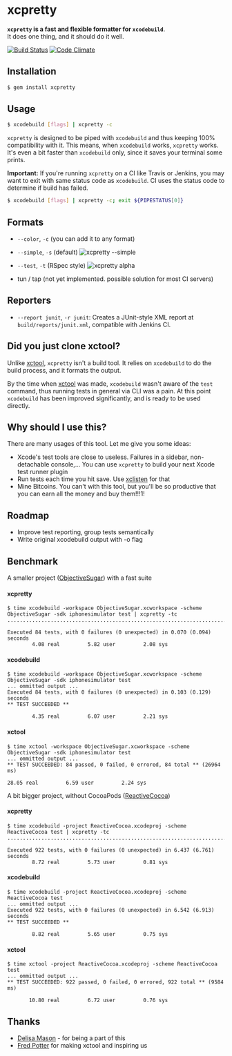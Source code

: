 # xcpretty

__`xcpretty` is a fast and flexible formatter for `xcodebuild`__.<br/>
It does one thing, and it should do it well.

[![Build Status](https://travis-ci.org/mneorr/xcpretty.png?branch=master)](https://travis-ci.org/mneorr/xcpretty)
[![Code Climate](https://codeclimate.com/github/mneorr/XCPretty.png)](https://codeclimate.com/github/mneorr/XCPretty)

## Installation
``` bash
$ gem install xcpretty
```

## Usage
``` bash
$ xcodebuild [flags] | xcpretty -c
```
`xcpretty` is designed to be piped with `xcodebuild` and thus keeping 100% compatibility with it.
This means, when `xcodebuild` works, `xcpretty` works.
It's even a bit faster than `xcodebuild` only, since it saves your terminal some prints.

__Important:__ If you're running `xcpretty` on a CI like Travis or Jenkins, you may want to exit with same status code as `xcodebuild`.
CI uses the status code to determine if build has failed.

``` bash
$ xcodebuild [flags] | xcpretty -c; exit ${PIPESTATUS[0]}
```

## Formats

- `--color`, `-c` (you can add it to any format)
- `--simple`, `-s` (default)
![xcpretty --simple](http://i.imgur.com/LdmozBS.gif)

- `--test`, `-t` (RSpec style)
![xcpretty alpha](http://i.imgur.com/VeTQQub.gif)

- tun / tap (not yet implemented. possible solution for most CI servers)

## Reporters

- `--report junit`, `-r junit`: Creates a JUnit-style XML report at `build/reports/junit.xml`, compatible with Jenkins CI.

## Did you just clone xctool?

Unlike [xctool](https://github.com/facebook/xctool), `xcpretty` isn't a build tool.
It relies on `xcodebuild` to do the build process, and it formats the output.

By the time when [xctool](https://github.com/facebook/xctool) was made, `xcodebuild`
wasn't aware of the `test` command, thus running tests in general via CLI was a pain.
At this point `xcodebuild` has been improved significantly, and is ready to be used directly.

## Why should I use this?

There are many usages of this tool. Let me give you some ideas:
- Xcode's test tools are close to useless. Failures in a sidebar, non-detachable console,... You can use `xcpretty` to build your next Xcode test runner plugin
- Run tests each time you hit save. Use [xclisten](https://github.com/mneorr/xclisten) for that
- Mine Bitcoins. You can't with this tool, but you'll be so productive that you can earn all the money and buy them!!!1!

## Roadmap
- Improve test reporting, group tests semantically
- Write original xcodebuild output with -o flag

## Benchmark

A smaller project ([ObjectiveSugar](https://github.com/mneorr/objectivesugar)) with a fast suite

#### xcpretty
```
$ time xcodebuild -workspace ObjectiveSugar.xcworkspace -scheme ObjectiveSugar -sdk iphonesimulator test | xcpretty -tc
....................................................................................

Executed 84 tests, with 0 failures (0 unexpected) in 0.070 (0.094) seconds
        4.08 real         5.82 user         2.08 sys
```
#### xcodebuild
```
$ time xcodebuild -workspace ObjectiveSugar.xcworkspace -scheme ObjectiveSugar -sdk iphonesimulator test
... ommitted output ...
Executed 84 tests, with 0 failures (0 unexpected) in 0.103 (0.129) seconds
** TEST SUCCEEDED **

        4.35 real         6.07 user         2.21 sys
```
#### xctool
```
$ time xctool -workspace ObjectiveSugar.xcworkspace -scheme ObjectiveSugar -sdk iphonesimulator test
... ommitted output ...
** TEST SUCCEEDED: 84 passed, 0 failed, 0 errored, 84 total ** (26964 ms)

28.05 real         6.59 user         2.24 sys
```

A bit bigger project, without CocoaPods ([ReactiveCocoa](https://github.com/ReactiveCocoa/ReactiveCocoa))

#### xcpretty
```
$ time xcodebuild -project ReactiveCocoa.xcodeproj -scheme ReactiveCocoa test | xcpretty -tc
..........................................................................................................................................................................................................................................................................................................................................................................................................................................................................................................................................................................................................................................................................................................................................................................................................................................................................................................................................................

Executed 922 tests, with 0 failures (0 unexpected) in 6.437 (6.761) seconds
        8.72 real         5.73 user         0.81 sys
```
#### xcodebuild
```
$ time xcodebuild -project ReactiveCocoa.xcodeproj -scheme ReactiveCocoa test
... ommitted output ...
Executed 922 tests, with 0 failures (0 unexpected) in 6.542 (6.913) seconds
** TEST SUCCEEDED **

        8.82 real         5.65 user         0.75 sys
```
#### xctool
```
$ time xctool -project ReactiveCocoa.xcodeproj -scheme ReactiveCocoa test
... ommitted output ...
** TEST SUCCEEDED: 922 passed, 0 failed, 0 errored, 922 total ** (9584 ms)

       10.80 real         6.72 user         0.76 sys
```


## Thanks

- [Delisa Mason](http://github.com/kattrali) - for being a part of this
- [Fred Potter](http://github.com/fpotter) for making xctool and inspiring us
